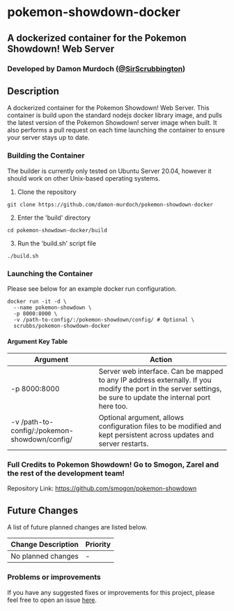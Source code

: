 # pokemon-showdown-docker
## A dockerized container for the Pokemon Showdown! Web Server
### Developed by Damon Murdoch ([@SirScrubbington](https://twitter.com/SirScrubbington))

## Description
A dockerized container for the Pokemon Showdown! Web Server. This container is build upon the standard nodejs docker library image, and pulls the latest version of the  Pokemon Showdown! server image when built. It also performs a pull request on each time launching the container to ensure your server stays up to date. 

### Building the Container
The builder is currently only tested on Ubuntu Server 20.04, however it should work on other Unix-based operating systems.

1. Clone the repository
```
git clone https://github.com/damon-murdoch/pokemon-showdown-docker
```
2. Enter the 'build' directory
```
cd pokemon-showdown-docker/build
```
3. Run the 'build.sh' script file
```
./build.sh
```

### Launching the Container
Please see below for an example docker run configuration.

```
docker run -it -d \
  --name pokemon-showdown \
  -p 8000:8000 \
  -v /path-to-config/:/pokemon-showdown/config/ # Optional \
  scrubbs/pokemon-showdown-docker
```

#### Argument Key Table

| Argument     | Action | 
| ---------    | ------ |
| -p 8000:8000 | Server web interface. Can be mapped to any IP address externally. If you modify the port in the server settings, be sure to update the internal port here too. |
| -v /path-to-config/:/pokemon-showdown/config/ | Optional argument, allows configuration files to be modified and kept persistent across updates and server restarts. |

### Full Credits to Pokemon Showdown! Go to Smogon, Zarel and the rest of the development team!
Repository Link: https://github.com/smogon/pokemon-showdown

## Future Changes
A list of future planned changes are listed below.

| Change Description | Priority |
| ------------------ | -------- | 
| No planned changes | -        |

### Problems or improvements
If you have any suggested fixes or improvements for this project, please 
feel free to open an issue [here](../../issues).


